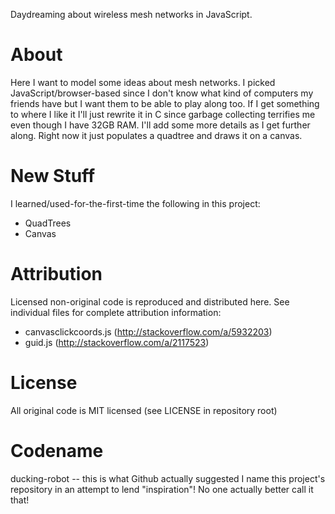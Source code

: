 Daydreaming about wireless mesh networks in JavaScript.

About
=====
Here I want to model some ideas about mesh networks. I picked JavaScript/browser-based since I don't know what kind of computers my friends have but I want them to be able to play along too. If I get something to where I like it I'll just rewrite it in C since garbage collecting terrifies me even though I have 32GB RAM. I'll add some more details as I get further along. Right now it just populates a quadtree and draws it on a canvas.

New Stuff
=========
I learned/used-for-the-first-time the following in this project:
* QuadTrees
* Canvas

Attribution
===========
Licensed non-original code is reproduced and distributed here. See individual files for complete attribution information:
* canvasclickcoords.js (http://stackoverflow.com/a/5932203)
* guid.js (http://stackoverflow.com/a/2117523)

License
=======
All original code is MIT licensed (see LICENSE in repository root)

Codename
========
ducking-robot -- this is what Github actually suggested I name this project's repository in an attempt to lend "inspiration"! No one actually better call it that!

